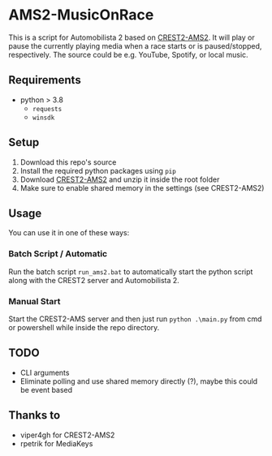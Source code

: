 # AMS2-MusicOnRace
This is a script for Automobilista 2 based on [CREST2-AMS2](https://github.com/viper4gh/CREST2-AMS2). 
It will play or pause the currently playing media when a race starts or is paused/stopped, respectively. 
The source could be e.g. YouTube, Spotify, or local music.


## Requirements
- python > 3.8
  - `requests`
  - `winsdk`


## Setup
1. Download this repo's source
2. Install the required python packages using `pip`
3. Download [CREST2-AMS2](https://github.com/viper4gh/CREST2-AMS2) and unzip it inside the root folder
4. Make sure to enable shared memory in the settings (see CREST2-AMS2)

## Usage

You can use it in one of these ways:

### Batch Script / Automatic
Run the batch script `run_ams2.bat` to automatically start the python script along with the CREST2 server
and Automobilista 2.

### Manual Start
Start the CREST2-AMS server and then just run `python .\main.py` from cmd or powershell while inside the
repo directory.


## TODO
- CLI arguments
- Eliminate polling and use shared memory directly (?), maybe this could be event based


## Thanks to
- viper4gh for CREST2-AMS2
- rpetrik for MediaKeys
